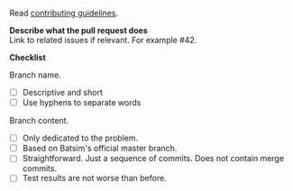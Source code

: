 Read [contributing guidelines](https://batsim.readthedocs.io/en/latest/contributing.html).

**Describe what the pull request does**  
Link to related issues if relevant. For example #42.

**Checklist**  

Branch name.
- [ ] Descriptive and short
- [ ] Use hyphens to separate words

Branch content.
- [ ] Only dedicated to the problem.
- [ ] Based on Batsim's official master branch.
- [ ] Straightforward. Just a sequence of commits. Does not contain merge commits.
- [ ] Test results are not worse than before.
